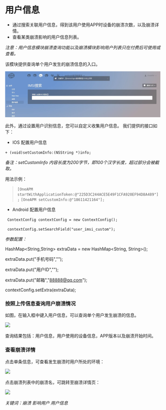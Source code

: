 # 用户信息


- 通过搜索关联用户信息，得到该用户使用APP时设备的崩溃次数，以及崩溃详情。
- 查看某类崩溃影响的用户信息列表。

*注意：用户信息模块崩溃查询功能以及崩溃模块影响用户列表只在付费后可使用或查看。*

该模块提供查询单个用户发生的崩溃信息的入口。

![](yonghuinfo.jpg)

此外，通过设置用户识别信息，您可以自定义收集用户信息。
我们提供的接口如下：

* IOS 配置用户信息


```+ (void)setCustomInfo:(NSString *)info;```

*备注：setCustomInfo 内容长度为200字节，即100个汉字长度，超过部分会被截取。*

用法示例：



>```[OneAPM startWithApplicationToken:@"225D3C244ACE5E49F1CFA920EF94D8A489"];```
>```[OneAPM setCustomInfo:@"18611421164"];```

* Android 配置用户信息


 ``` ContextConfig contextConfig = new ContextConfig();```
 
 ``` contextConfig.setSearchField("user_imsi_custom");```
 
 
*参数配置：*


HashMap<String,String> extraData = new HashMap<String, String>();

extraData.put("手机号码","");
 
extraData.put("用户ID","");
 
extraData.put("邮箱","88888@qq.com");
 
contextConfig.setExtra(extraData);



### 按照上传信息查询用户崩溃情况


如图，在输入框中键入用户信息，可以查询单个用户发生崩溃的信息。

![](userInfoSearch1.png)

查询结果包括：用户信息，用户使用的设备信息，APP版本以及崩溃开始时间。


### 查看崩溃详情

点击单条信息，可查看发生崩溃时用户所处的环境：

![](userInfoSearch3.png)

点击崩溃列表中的崩溃名，可跳转至崩溃详情页：

![](impactuser2.png)

*关键词：崩溃 影响用户 用户信息*
